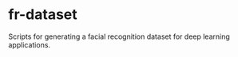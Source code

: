 # fr-dataset
Scripts for generating a facial recognition dataset for deep learning applications. 


